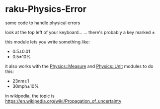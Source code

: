 # raku-Physics-Error
some code to handle physical errors


look at the top left of your keyboard...
... there's probably a key marked ±

this module lets you write something like:
* 0.5±0.01
* 0.5±10%

it also works with the [Physics::Measure](https://github.com/p6steve/raku-Physics-Measure) and [Physics::Unit](https://github.com/p6steve/raku-Physics-Unit) modules to do this:
* 23nm±1
* 30mph±10%

in wikipedia, the topic is https://en.wikipedia.org/wiki/Propagation_of_uncertainty

